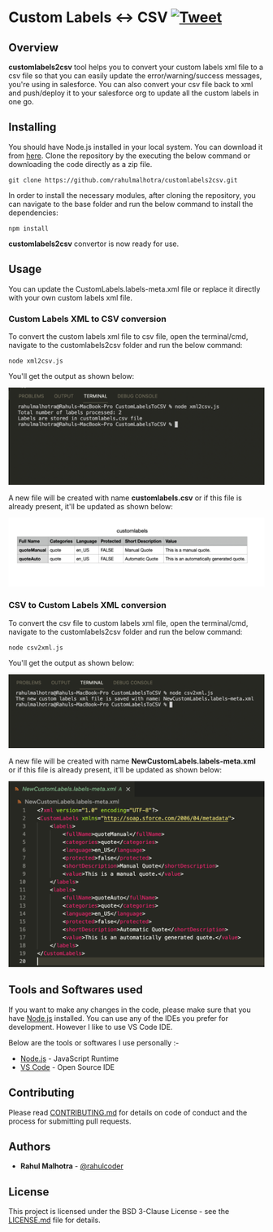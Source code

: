 # Custom Labels <-> CSV [![Tweet](https://img.shields.io/twitter/url/http/shields.io.svg?style=social&logo=twitter)](https://twitter.com/intent/tweet?text="customlabels2csv"%20tool%20helps%20you%20to%20convert%20your%20salesforce%20custom%20labels%20file%20to%20a%20csv%20file%20so%20that%20the%20labels%20can%20be%20updated%20easily%20and%20can%20be%20deployed%20back%20to%20salesforce%20in%20bulk.&url=https://github.com/rahulmalhotra/customlabels2csv&via=rahulcoder&hashtags=customlabels,salesforce,csv,salesforcedevelopers)

## Overview

**customlabels2csv** tool helps you to convert your custom labels xml file to a csv file so that you can easily update the error/warning/success messages, you're using in salesforce. You can also convert your csv file back to xml and push/deploy it to your salesforce org to update all the custom labels in one go.

## Installing

You should have Node.js installed in your local system. You can download it from [here](https://nodejs.org). Clone the repository by the executing the below command or downloading the code directly as a zip file.

```
git clone https://github.com/rahulmalhotra/customlabels2csv.git
```

In order to install the necessary modules, after cloning the repository, you can navigate to the base folder and run the below command to install the dependencies:

```
npm install
```

**customlabels2csv** convertor is now ready for use.

## Usage

You can update the CustomLabels.labels-meta.xml file or replace it directly with your own custom labels xml file.

### Custom Labels XML to CSV conversion

To convert the custom labels xml file to csv file, open the terminal/cmd, navigate to the customlabels2csv folder and run the below command:

```
node xml2csv.js
```

You'll get the output as shown below:

![xml2csv](https://github.com/rahulmalhotra/customlabels2csv/blob/master/images/xml2csv.png)

A new file will be created with name **customlabels.csv** or if this file is already present, it'll be updated as shown below:

![xml2csvoutput](https://github.com/rahulmalhotra/customlabels2csv/blob/master/images/xml2csvoutput.png)

### CSV to Custom Labels XML conversion

To convert the csv file to custom labels xml file, open the terminal/cmd, navigate to the customlabels2csv folder and run the below command:

```
node csv2xml.js
```

You'll get the output as shown below:

![csv2xml](https://github.com/rahulmalhotra/customlabels2csv/blob/master/images/csv2xml.png)

A new file will be created with name **NewCustomLabels.labels-meta.xml** or if this file is already present, it'll be updated as shown below:

![csv2xmloutput](https://github.com/rahulmalhotra/customlabels2csv/blob/master/images/csv2xmloutput.png)


## Tools and Softwares used

If you want to make any changes in the code, please make sure that you have [Node.js](https://nodejs.org) installed. You can use any of the IDEs you prefer for development.
However I like to use VS Code IDE.

Below are the tools or softwares I use personally :-

* [Node.js](https://nodejs.org) - JavaScript Runtime
* [VS Code](https://code.visualstudio.com) - Open Source IDE

## Contributing

Please read [CONTRIBUTING.md](CONTRIBUTING.md) for details on code of conduct and the process for submitting pull requests.

## Authors

* **Rahul Malhotra** - [@rahulcoder](https://twitter.com/rahulcoder)

## License

This project is licensed under the BSD 3-Clause License - see the [LICENSE.md](LICENSE.md) file for details.
